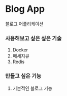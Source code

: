 # Blog App
블로그 어플리케이션


### 사용해보고 싶은 싶은 기술
1. Docker
2. 메세지큐
3. Redis

### 만들고 싶은 기능
1. 기본적인 블로그 기능


  
